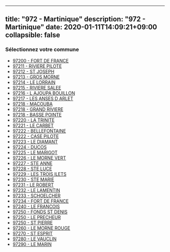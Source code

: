 
---
title: "972 - Martinique"
description: "972 - Martinique"
date: 2020-01-11T14:09:21+09:00
collapsible: false
---

### Sélectionnez votre commune

- [97200 	- FORT DE FRANCE](/commune/972/97200_fort-de-france)
- [97211 	- RIVIERE PILOTE](/commune/972/97211_riviere-pilote)
- [97212 	- ST JOSEPH](/commune/972/97212_st-joseph)
- [97213 	- GROS MORNE](/commune/972/97213_gros-morne)
- [97214 	- LE LORRAIN](/commune/972/97214_le-lorrain)
- [97215 	- RIVIERE SALEE](/commune/972/97215_riviere-salee)
- [97216 	- L AJOUPA BOUILLON](/commune/972/97216_l-ajoupa-bouillon)
- [97217 	- LES ANSES D ARLET](/commune/972/97217_les-anses-d-arlet)
- [97218 	- MACOUBA](/commune/972/97218_macouba)
- [97218 	- GRAND RIVIERE](/commune/972/97218_grand-riviere)
- [97218 	- BASSE POINTE](/commune/972/97218_basse-pointe)
- [97220 	- LA TRINITE](/commune/972/97220_la-trinite)
- [97221 	- LE CARBET](/commune/972/97221_le-carbet)
- [97222 	- BELLEFONTAINE](/commune/972/97222_bellefontaine)
- [97222 	- CASE PILOTE](/commune/972/97222_case-pilote)
- [97223 	- LE DIAMANT](/commune/972/97223_le-diamant)
- [97224 	- DUCOS](/commune/972/97224_ducos)
- [97225 	- LE MARIGOT](/commune/972/97225_le-marigot)
- [97226 	- LE MORNE VERT](/commune/972/97226_le-morne-vert)
- [97227 	- STE ANNE](/commune/972/97227_ste-anne)
- [97228 	- STE LUCE](/commune/972/97228_ste-luce)
- [97229 	- LES TROIS ILETS](/commune/972/97229_les-trois-ilets)
- [97230 	- STE MARIE](/commune/972/97230_ste-marie)
- [97231 	- LE ROBERT](/commune/972/97231_le-robert)
- [97232 	- LE LAMENTIN](/commune/972/97232_le-lamentin)
- [97233 	- SCHOELCHER](/commune/972/97233_schoelcher)
- [97234 	- FORT DE FRANCE](/commune/972/97234_fort-de-france)
- [97240 	- LE FRANCOIS](/commune/972/97240_le-francois)
- [97250 	- FONDS ST DENIS](/commune/972/97250_fonds-st-denis)
- [97250 	- LE PRECHEUR](/commune/972/97250_le-precheur)
- [97250 	- ST PIERRE](/commune/972/97250_st-pierre)
- [97260 	- LE MORNE ROUGE](/commune/972/97260_le-morne-rouge)
- [97270 	- ST ESPRIT](/commune/972/97270_st-esprit)
- [97280 	- LE VAUCLIN](/commune/972/97280_le-vauclin)
- [97290 	- LE MARIN](/commune/972/97290_le-marin)

